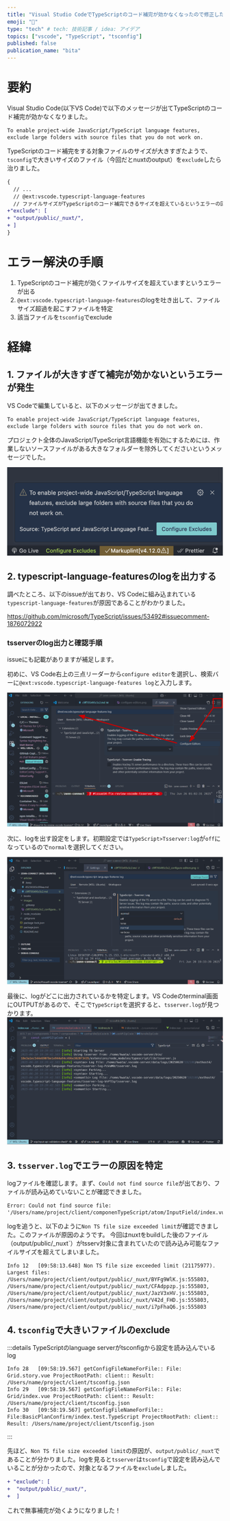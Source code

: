 ```yaml
---
title: "Visual Studio CodeでTypeScriptのコード補完が効かなくなったので修正した(tsconfig)"
emoji: "🔖"
type: "tech" # tech: 技術記事 / idea: アイデア
topics: ["vscode", "TypeScript", "tsconfig"]
published: false
publication_name: "bita"
---
```


# 要約
Visual Studio Code(以下VS Code)で以下のメッセージが出てTypeScriptのコード補完が効かなくなりました。

```log
To enable project-wide JavaScript/TypeScript language features,
exclude large folders with source files that you do not work on.
```

TypeScriptのコード補完をする対象ファイルのサイズが大きすぎたようで、`tsconfig`で大きいサイズのファイル（今回だとnuxtのoutput）を`exclude`したら治りました。


```diff json
{
  // ...
  // @ext:vscode.typescript-language-features
  // ファイルサイズがTypeScriptのコード補完できるサイズを超えているというエラーの回避用
+"exclude": [
+ "output/public/_nuxt/",
+ ]
}
```

# エラー解決の手順
1. TypeScriptのコード補完が効くファイルサイズを超えていますというエラーが出る
2. `@ext:vscode.typescript-language-features`のlogを吐き出して、ファイルサイズ超過を起こすファイルを特定
3. 該当ファイルを`tsconfig`でexclude

# 経緯

## 1. ファイルが大きすぎて補完が効かないというエラーが発生
VS Codeで編集していると、以下のメッセージが出てきました。

```log
To enable project-wide JavaScript/TypeScript language features,
exclude large folders with source files that you do not work on.
```

プロジェクト全体のJavaScript/TypeScript言語機能を有効にするためには、作業しないソースファイルがある大きなフォルダーを除外してくださいというメッセージでした。


![TypeScript language server error](/images/c9ff705495c5c2/ts-language-server-error.png)

## 2. typescript-language-featuresのlogを出力する
調べたところ、以下のissueが出ており、VS Codeに組み込まれている`typescript-language-features`が原因であることがわかりました。

https://github.com/microsoft/TypeScript/issues/53492#issuecomment-1876072922


### tsserverのlog出力と確認手順
issueにも記載がありますが補足します。

初めに、VS Code右上の三点リーダーから`configure editor`を選択し、検索バーに`@ext:vscode.typescript-language-features log`と入力します。

![configure editorsで`@ext:vscode.typescript-language-features`を開く](/images/c9ff705495c5c2/configure-editors.png)


次に、logを出す設定をします。初期設定では`TypeScript>Tsserver:log`が`off`になっているので`normal`を選択してください。

![@ext:vscode.typescript-language-features logで検索してlogを出す](/images/c9ff705495c5c2/editor-loging.png)

最後に、logがどこに出力されているかを特定します。VS Codeのterminal画面にOUTPUTがあるので、そこで`TypeScript`を選択すると、`tsserver.log`が見つかります。
![OUTPUTからlogのファイルを特定](/images/c9ff705495c5c2/find-log-file.png)


## 3. `tsserver.log`でエラーの原因を特定
logファイルを確認します。まず、`Could not find source file`が出ており、ファイルが読み込めていないことが確認できました。
```log
Error: Could not find source file: 
'/Users/name/project/client/componenTypeScript/atom/InputField/index.vue'.
```

logを追うと、以下のように`Non TS file size exceeded limit`が確認できました。このファイルが原因のようです。
今回はnuxtをbuildした後のファイル（output/public/_nuxt`）がtsserv対象に含まれていたので読み込み可能なファイルサイズを超えてしまいました。

```log
Info 12   [09:58:13.648] Non TS file size exceeded limit (21175977). 
Largest files: /Users/name/project/client/output/public/_nuxt/BYFg9WlK.js:555803,
/Users/name/project/client/output/public/_nuxt/CFAdppzp.js:555803,
/Users/name/project/client/output/public/_nuxt/JazV3xHV.js:555803,
/Users/name/project/client/output/public/_nuxt/V42d_FHD.js:555803,
/Users/name/project/client/output/public/_nuxt/i7pFhaQ6.js:555803
```

## 4. `tsconfig`で大きいファイルのexclude

:::details TypeScriptのlanguage serverがtsconfigから設定を読み込んでいるlog

```log
Info 28   [09:58:19.567] getConfigFileNameForFile:: File: Grid.story.vue ProjectRootPath: client:: Result: /Users/name/project/client/tsconfig.json
Info 29   [09:58:19.567] getConfigFileNameForFile:: File: Grid/index.vue ProjectRootPath: client:: Result: /Users/name/project/client/tsconfig.json
Info 30   [09:58:19.567] getConfigFileNameForFile:: File:BasicPlanConfirm/index.test.TypeScript ProjectRootPath: client:: Result: /Users/name/project/client/tsconfig.json
```
:::

先ほど、`Non TS file size exceeded limit`の原因が、`output/public/_nuxt`であることが分かりました。logを見ると`tsserver`は`tsconfig`で設定を読み込んでいることが分かったので、対象となるファイルを`exclude`しました。

```diff json
+ "exclude": [
+  "output/public/_nuxt/",
+  ]
```
これで無事補完が効くようになりました！

